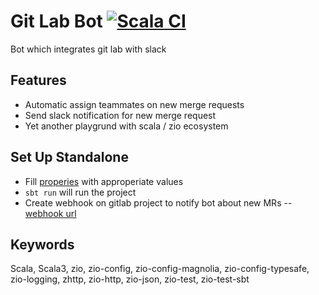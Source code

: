 # Git Lab Bot [![Scala CI](https://github.com/pizzaeueu/gitlab-bot/actions/workflows/scala.yml/badge.svg)](https://github.com/pizzaeueu/gitlab-bot/actions/workflows/scala.yml)
Bot which integrates git lab with slack

## Features
- Automatic assign teammates on new merge requests
- Send slack notification for new merge request
- Yet another playgrund with scala / zio ecosystem

## Set Up Standalone 
- Fill [properies](https://github.com/pizzaeueu/gitlab-bot/blob/master/src/main/resources/application.conf) with approperiate values
- `sbt run` will run the project
- Create webhook on gitlab project to notify bot about new MRs -- [webhook url](https://github.com/pizzaeueu/gitlab-bot/blob/master/src/main/scala/com/github/pizzaeueu/gitlabbot/server/controllers/JobController.scala#L15)

## Keywords
Scala, Scala3, zio, zio-config, zio-config-magnolia, zio-config-typesafe, zio-logging, zhttp, zio-http, zio-json, zio-test, zio-test-sbt
